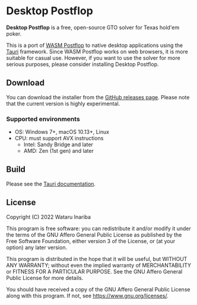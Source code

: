 # Desktop Postflop

**Desktop Postflop** is a free, open-source GTO solver for Texas hold'em poker.

This is a port of [WASM Postflop] to native desktop applications using the [Tauri] framework.
Since WASM Postflop works on web browsers, it is more suitable for casual use.
However, if you want to use the solver for more serious purposes, please consider installing Desktop Postflop.

[WASM Postflop]: https://github.com/b-inary/wasm-postflop
[Tauri]: https://tauri.app/

## Download

You can download the installer from the [GitHub releases page].
Please note that the current version is highly experimental.

[GitHub releases page]: https://github.com/b-inary/desktop-postflop/releases

### Supported environments

- OS: Windows 7+, macOS 10.13+, Linux
- CPU: must support AVX instructions
  - Intel: Sandy Bridge and later
  - AMD: Zen (1st gen) and later

## Build

Please see the [Tauri documentation].

[Tauri documentation]: https://tauri.app/v1/guides/getting-started/prerequisites

## License

Copyright (C) 2022 Wataru Inariba

This program is free software: you can redistribute it and/or modify it under the terms of the GNU Affero General Public License as published by the Free Software Foundation, either version 3 of the License, or (at your option) any later version.

This program is distributed in the hope that it will be useful, but WITHOUT ANY WARRANTY; without even the implied warranty of MERCHANTABILITY or FITNESS FOR A PARTICULAR PURPOSE.  See the GNU Affero General Public License for more details.

You should have received a copy of the GNU Affero General Public License along with this program.  If not, see <https://www.gnu.org/licenses/>.
